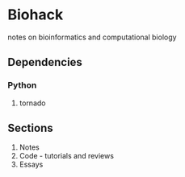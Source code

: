 # Biohack
notes on bioinformatics and computational biology

## Dependencies

### Python

1. tornado

## Sections

1. Notes
2. Code - tutorials and reviews
3. Essays
